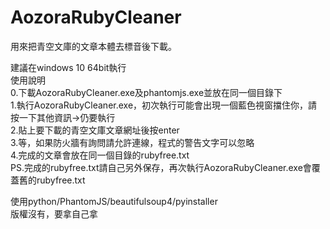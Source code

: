 # AozoraRubyCleaner

用來把青空文庫的文章本體去標音後下載。

建議在windows 10 64bit執行  
使用說明  
0.下載AozoraRubyCleaner.exe及phantomjs.exe並放在同一個目錄下  
1.執行AozoraRubyCleaner.exe，初次執行可能會出現一個藍色視窗擋住你，請按一下其他資訊->仍要執行  
2.貼上要下載的青空文庫文章網址後按enter  
3.等，如果防火牆有詢問請允許連線，程式的警告文字可以忽略  
4.完成的文章會放在同一個目錄的rubyfree.txt  
PS.完成的rubyfree.txt請自己另外保存，再次執行AozoraRubyCleaner.exe會覆蓋舊的rubyfree.txt  

使用python/PhantomJS/beautifulsoup4/pyinstaller  
版權沒有，要拿自己拿
